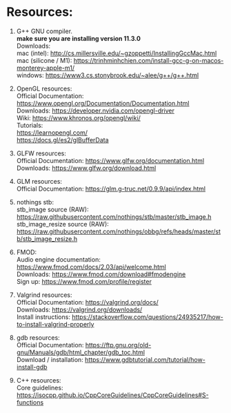 # Resources:
1. G++ GNU compiler. \
**make sure you are installing version 11.3.0** \
Downloads: \
mac (intel): http://cs.millersville.edu/~gzoppetti/InstallingGccMac.html \
mac (silicone / M1): https://trinhminhchien.com/install-gcc-g-on-macos-monterey-apple-m1/ \
windows: https://www3.cs.stonybrook.edu/~alee/g++/g++.html 

2. OpenGL resources: \
Official Documentation: https://www.opengl.org/Documentation/Documentation.html \
Downloads: https://developer.nvidia.com/opengl-driver \
Wiki: https://www.khronos.org/opengl/wiki/ \
Tutorials: \
https://learnopengl.com/ \
https://docs.gl/es2/glBufferData 

3. GLFW resources: \
Official Documentation: https://www.glfw.org/documentation.html \
Downloads: https://www.glfw.org/download.html 

4. GLM resources: \
Official Documentation: https://glm.g-truc.net/0.9.9/api/index.html

5. nothings stb: \
stb_image source (RAW): https://raw.githubusercontent.com/nothings/stb/master/stb_image.h 
stb_image_resize source (RAW): https://raw.githubusercontent.com/nothings/obbg/refs/heads/master/stb/stb_image_resize.h

6. FMOD: \
Audio engine documentation: https://www.fmod.com/docs/2.03/api/welcome.html \
Downloads: https://www.fmod.com/download#fmodengine \
Sign up: https://www.fmod.com/profile/register 

7. Valgrind resources: \
Official Documentation: https://valgrind.org/docs/ \
Downloads: https://valgrind.org/downloads/ \
Install instructions: https://stackoverflow.com/questions/24935217/how-to-install-valgrind-properly

8. gdb resources: \
Official Documentation: https://ftp.gnu.org/old-gnu/Manuals/gdb/html_chapter/gdb_toc.html \
Download / installation: https://www.gdbtutorial.com/tutorial/how-install-gdb

8. C++ resources: \
Core guidelines: https://isocpp.github.io/CppCoreGuidelines/CppCoreGuidelines#S-functions
